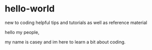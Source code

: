# hello-world
new to coding helpful tips and tutorials as well as reference material

hello my people,

my name is casey and im here to learn a bit about coding. 
